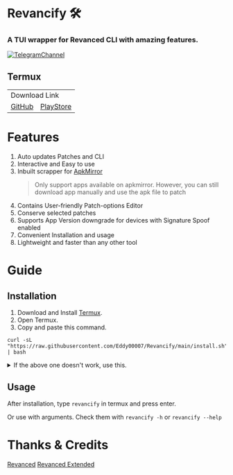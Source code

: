 # Revancify 🛠️
### A TUI wrapper for Revanced CLI with amazing features.

[![TelegramChannel](https://img.shields.io/badge/Telegram_Support_Chat-2CA5E0?style=for-the-badge&logo=Telegram&logoColor=FFFFFF)](https://t.me/revancifychat)

## Termux

<table>
  <tr>
    <td colspan="2">Download Link</td>
  </tr>
  <tr>
    <td><a href="https://github.com/termux/termux-app/releases/latest">GitHub</a></td>
    <td><a href="https://play.google.com/store/apps/details?id=com.termux">PlayStore</a></td>
  </tr>
</table>


# Features
1. Auto updates Patches and CLI
2. Interactive and Easy to use
3. Inbuilt scrapper for [ApkMirror](https://apkmirror.com)
    > Only support apps available on apkmirror. However, you can still download app manually and use the apk file to patch
4. Contains User-friendly Patch-options Editor
5. Conserve selected patches
6. Supports App Version downgrade for devices with Signature Spoof enabled
7. Convenient Installation and usage
6. Lightweight and faster than any other tool

# Guide

## Installation
1. Download and Install [Termux](#termux).
2. Open Termux.
3. Copy and paste this command.
```
curl -sL "https://raw.githubusercontent.com/Eddy00007/Revancify/main/install.sh" | bash
```

<details>
  <summary>If the above one doesn't work, use this.</summary>

  ```
pkg update -y -o Dpkg::Options::="--force-confnew" && pkg install git -y && git clone --depth=1 https://github.com/Eddy00007/Revancify.git && ./Revancify/revancify
```
</details>

## Usage
After installation, type `revancify` in termux and press enter.  

Or use with arguments. Check them with `revancify -h` or `revancify --help`

# Thanks & Credits
[Revanced](https://github.com/revanced)
[Revanced Extended](https://github.com/inotia00)  
